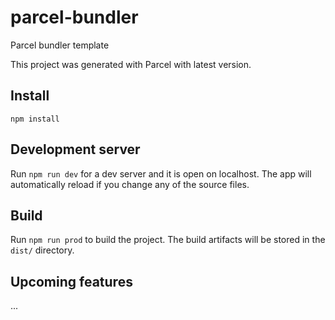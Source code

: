 # parcel-bundler
Parcel bundler template 

This project was generated with Parcel with latest version.

## Install

`npm install`

## Development server

Run `npm run dev` for a dev server and it is open on localhost.  The app will automatically reload if you change any of the source files.

## Build

Run `npm run prod` to build the project. The build artifacts will be stored in the `dist/` directory. 

## Upcoming features 

...
